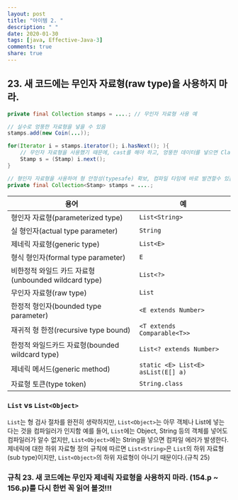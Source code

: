 ```yaml
---
layout: post
title: "아이템 2. "
description: " "
date: 2020-01-30
tags: [java, Effective-Java-3]
comments: true
share: true
---
```


## 23. 새 코드에는 무인자 자료형(raw type)을 사용하지 마라.

```java
private final Collection stamps = ....; // 무인자 자료형 사용 예

// 실수로 엉뚱한 자료형을 넣을 수 있음
stamps.add(new Coin(...));

for(Iterator i = stamps.iterator(); i.hasNext(); ){
	// 무인자 자료형을 사용했기 때문에, cast를 해야 하고, 엉뚱한 데이터를 넣으면 ClassCastException예외가 발생함
	Stamp s = (Stamp) i.next(); 
}
```


```java
// 형인자 자료형을 사용하여 형 안정성(typesafe) 확보, 컴파일 타임에 바로 발견할수 있음
private final Collection<Stamp> stamps = ....; 
```


| 용어 | 예 |
| --- | --- |
|형인자 자료형(parameterized type)| ```List<String>``` |
|실 형인자(actual type parameter)| ```String``` |
|제네릭 자료형(generic type)| ```List<E>``` |
|형식 형인자(formal type parameter)| ```E``` |
|비한정적 와일드 카드 자료형(unbounded wildcard type)| ```List<?>``` |
|무인자 자료형(raw type)| ```List``` |
|한정적 형인자(bounded type parameter)| ```<E extends Number>``` |
|재귀적 형 한정(recursive type bound)| ```<T extends Comparable<T>>``` |
|한정적 와일드카드 자료형(bounded wildcard type)| ```List<? extends Number>``` |
|제네릭 메서드(generic method)| ```static <E> List<E> asList(E[] a)``` |
|자료형 토큰(type token)| ```String.class``` |


### ```List``` vs ```List<Object>```
```List```는 형 검사 절차를 완전히 생략하지만, ```List<Object>```는 아무 객체나 List에 넣는 다는 것을 컴파일러가 인지함
예를 들어, ```List```에는 Object, String 등의 객체를 넣어도 컴파일러가 알수 없지만, ```List<Object>```에는 String을 넣으면 컴파일 에러가 발생한다.
제네릭에 대한 하위 자료형 정의 규칙에 따르면 ```List<String>```은 ```List```의 하위 자료형(sub type)이지만, ```List<Object>```의 하위 자료형이 아니기 때문이다.(규칙 25)



### 규칙 23. 새 코드에는 무인자 제네릭 자료형을 사용하지 마라. (154.p ~ 156.p)를 다시 한번 꼭 읽어 볼것!!!